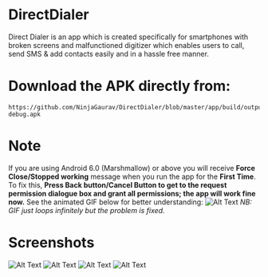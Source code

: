 # DirectDialer
Direct Dialer is an app which is created specifically for smartphones with broken screens and malfunctioned digitizer which enables users to call, send SMS &amp; add contacts easily and in a hassle free manner.
# Download the APK directly from:
    https://github.com/NinjaGaurav/DirectDialer/blob/master/app/build/outputs/apk/app-debug.apk
    
# Note 
If you are using Android 6.0 (Marshmallow) or above you will receive **Force Close/Stopped working** message when you run the app for the **First Time**. To fix this, **Press Back button/Cancel Button to get to the request permission dialogue box and grant all permissions; the app will work fine now.** See the animated GIF below for better understanding:
![Alt Text](https://github.com/NinjaGaurav/DirectDialer/blob/master/HowToFixFC.gif)
*NB: GIF just loops infinitely but the problem is fixed.*
# Screenshots

![Alt Text](https://github.com/NinjaGaurav/DirectDialer/blob/master/screenshots/2.jpeg)
![Alt Text](https://github.com/NinjaGaurav/DirectDialer/blob/master/screenshots/3.jpeg)
![Alt Text](https://github.com/NinjaGaurav/DirectDialer/blob/master/screenshots/4.jpeg)
![Alt Text](https://github.com/NinjaGaurav/DirectDialer/blob/master/screenshots/5.jpeg)

